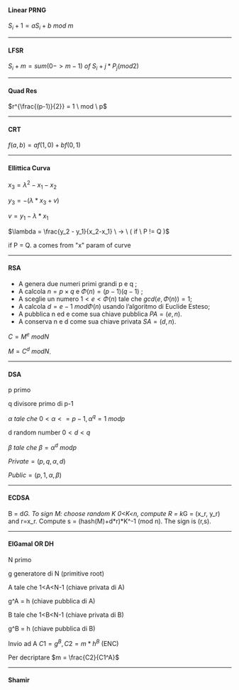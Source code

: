 #### Linear PRNG ####
$S_i+1 = aS_i+b \ mod \ m$
_____________________________
#### LFSR ####
$S_i+m = sum(0 -> m-1) \ of \ S_i+j * P_j (mod 2)$
_____________________________

#### Quad Res #### 
$r^{\frac{(p-1)}{2}} = 1 \ mod \ p$
_____________________________

#### CRT ####
$f(a,b) = af(1,0)+bf(0,1)$
_____________________________

#### Ellittica Curva #### 
$x_3 = \lambda  ^2 - x_1 - x_2$ 

$y_3 = -( \lambda *x_3+ v)$

$v = y_1 - \lambda *x_1$

$\lambda = \frac{y_2 - y_1}{x_2-x_1} \ -> \ ( if \ P != Q )$ 

if P = Q. a comes from "x" param of curve

_____________________________


#### RSA #### 
- A genera due numeri primi grandi p e q ;
- A calcola $n = p × q$  e  $\Phi (n) = (p - 1)(q - 1)$ ;
- A sceglie un numero $1 < e < \Phi (n)$ tale che $gcd(e, \Phi (n)) = 1$;
- A calcola $d = e-1 \ mod  \Phi (n)$ usando l’algoritmo di Euclide Esteso;
- A pubblica n ed e come sua chiave pubblica $PA = (e, n)$.
- A conserva n e d come sua chiave privata $SA = (d, n)$.

 $C = M^e \ mod N$
 
 $M = C^d \ mod N$.
 
_____________________________

#### DSA #### 
p primo

q divisore primo di p-1

$\alpha \ tale \ che \ 0< \alpha <= p-1 , \alpha ^q = 1 \ mod p$

d random number $0< d < q$

$\beta \ tale \ che \ \beta = \alpha ^d \ mod p$

$Private = (p,q, \alpha , d)$

$Public = (p,1, \alpha, \beta)$

_____________________________

#### ECDSA #### 
B = d*G. To sign M: choose random K 0<K<n, compute R = k*G = (x_r, y_r) and r=x_r. Compute s = (hash(M)+d*r)*K^-1 (mod n). The sign is (r,s).

_____________________________

#### ElGamal OR DH ####
N primo

g generatore di N (primitive root)

A tale che 1<A<N-1 (chiave privata di A)

g^A = h (chiave pubblica di A)


B tale che 1<B<N-1 (chiave privata di B)

g^B = h (chiave pubblica di B)


Invio ad A $C1 = g^B , C2 = m*h^B$ (ENC)

Per decriptare $m = \frac{C2}{C1^A}$ 

_____________________________

#### Shamir ####


